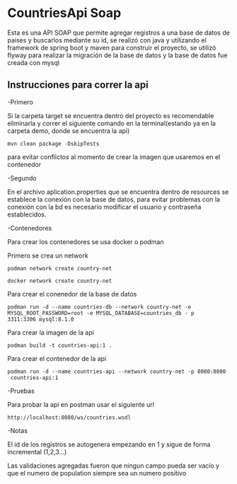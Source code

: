 
# CountriesApi Soap

Esta es una API SOAP que permite agregar registros a una base de datos de paises y buscarlos mediante su id, se realizó con java y utilizando el framework de spring boot y maven para construir el proyecto, se utilizó flyway para realizar la migración de la base de datos y la base de datos fue creada con mysql



## Instrucciones para correr la api

-Primero

Si la carpeta target se encuentra dentro del proyecto es recomendable eliminarla y correr el siguiente comando en la terminal(estando ya en la carpeta demo, donde se encuentra la api)

 `mvn clean package -DskipTests` 
 
 para evitar conflictos al momento de crear la imagen que usaremos en el contenedor

-Segundo

En el archivo aplication.properties que se encuentra dentro de resources se establece la conexión con la base de datos, para evitar problemas con la conexión con la bd es necesario modificar el usuario y contraseña establecidos.

-Contenedores

Para crear los contenedores se usa docker o podman 

Primero se crea un network

`podman network create country-net` 

`docker network create country-net`

Para crear el conenedor de la base de datos

` podman run -d --name countries-db --network country-net -e MYSQL_ROOT_PASSWORD=root -e MYSQL_DATABASE=countries_db -
p 3311:3306 mysql:8.1.0 `

Para crear la imagen de la api

`podman build -t countries-api:1 .`

Para crear el contenedor de la api

`podman run -d --name countries-api --network country-net -p 8080:8080  countries-api:1`

-Pruebas

Para probar la api en postman usar el siguiente url

`http://localhost:8080/ws/countries.wsdl`


-Notas

El id de los registros se autogenera empezando en 1 y sigue de forma incremental (1,2,3...)

Las validaciones agregadas fueron que ningun campo pueda ser vacío y que el numero de population siempre sea un numero positivo